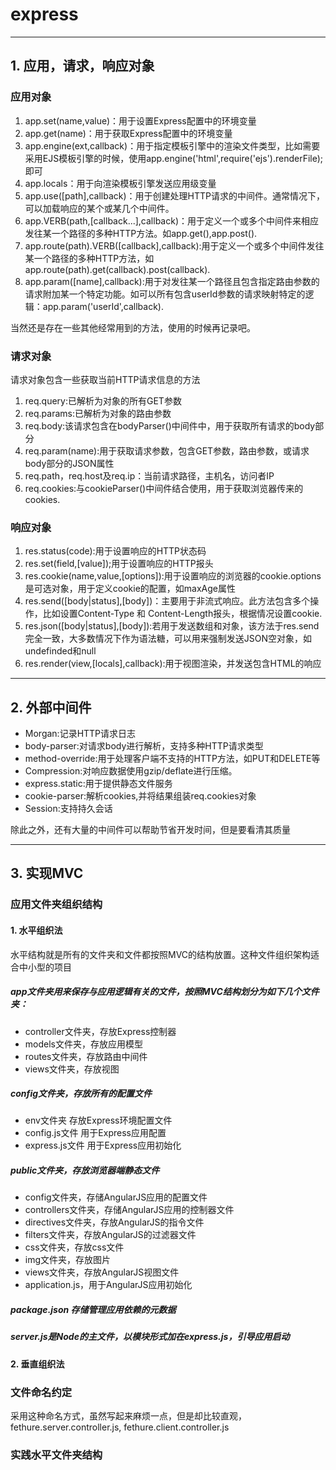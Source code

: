 # express

--------------------------------------------------------------------------------

## 1. 应用，请求，响应对象
### 应用对象
1. app.set(name,value)：用于设置Express配置中的环境变量
2. app.get(name)：用于获取Express配置中的环境变量
3. app.engine(ext,callback)：用于指定模板引擎中的渲染文件类型，比如需要采用EJS模板引擎的时候，使用app.engine('html',require('ejs').renderFile);即可
4. app.locals：用于向渲染模板引擎发送应用级变量
5. app.use([path],callback)：用于创建处理HTTP请求的中间件。通常情况下，可以加载响应的某个或某几个中间件。
6. app.VERB(path,[callback...],callback)：用于定义一个或多个中间件来相应发往某一个路径的多种HTTP方法。如app.get(),app.post().
7. app.route(path).VERB([callback],callback):用于定义一个或多个中间件发往某一个路径的多种HTTP方法，如app.route(path).get(callback).post(callback).
8. app.param([name],callback):用于对发往某一个路径且包含指定路由参数的请求附加某一个特定功能。如可以所有包含userId参数的请求映射特定的逻辑：app.param('userId',callback).

当然还是存在一些其他经常用到的方法，使用的时候再记录吧。

### 请求对象
请求对象包含一些获取当前HTTP请求信息的方法
1. req.query:已解析为对象的所有GET参数
2. req.params:已解析为对象的路由参数
3. req.body:该请求包含在bodyParser()中间件中，用于获取所有请求的body部分
4. req.param(name):用于获取请求参数，包含GET参数，路由参数，或请求body部分的JSON属性
5. req.path，req.host及req.ip：当前请求路径，主机名，访问者IP
6. req.cookies:与cookieParser()中间件结合使用，用于获取浏览器传来的cookies.

### 响应对象
1. res.status(code):用于设置响应的HTTP状态码
2. res.set(field,[value]);用于设置响应的HTTP报头
3. res.cookie(name,value,[options]):用于设置响应的浏览器的cookie.options是可选对象，用于定义cookie的配置，如maxAge属性
4. res.send([body|status],[body])：主要用于非流式响应。此方法包含多个操作，比如设置Content-Type 和 Content-Length报头，根据情况设置cookie.
5. res.json([body|status],[body]):若用于发送数组和对象，该方法于res.send完全一致，大多数情况下作为语法糖，可以用来强制发送JSON空对象，如undefinded和null
6. res.render(view,[locals],callback):用于视图渲染，并发送包含HTML的响应

--------------------------------------------------------------------------------

## 2. 外部中间件
- Morgan:记录HTTP请求日志
- body-parser:对请求body进行解析，支持多种HTTP请求类型
- method-override:用于处理客户端不支持的HTTP方法，如PUT和DELETE等
- Compression:对响应数据使用gzip/deflate进行压缩。
- express.static:用于提供静态文件服务
- cookie-parser:解析cookies,并将结果组装req.cookies对象
- Session:支持持久会话

除此之外，还有大量的中间件可以帮助节省开发时间，但是要看清其质量

--------------------------------------------------------------------------------

## 3. 实现MVC
### 应用文件夹组织结构
#### 1. 水平组织法
水平结构就是所有的文件夹和文件都按照MVC的结构放置。这种文件组织架构适合中小型的项目

##### app文件夹用来保存与应用逻辑有关的文件，按照MVC结构划分为如下几个文件夹：
- controller文件夹，存放Express控制器
- models文件夹，存放应用模型
- routes文件夹，存放路由中间件
- views文件夹，存放视图

##### config文件夹，存放所有的配置文件
- env文件夹    存放Express环境配置文件
- config.js文件   用于Express应用配置
- express.js文件  用于Express应用初始化

##### public文件夹，存放浏览器端静态文件
- config文件夹，存储AngularJS应用的配置文件
- controllers文件夹，存储AngularJS应用的控制器文件
- directives文件夹，存放AngularJS的指令文件
- filters文件夹，存放AngularJS的过滤器文件
- css文件夹，存放css文件
- img文件夹，存放图片
- views文件夹，存放AngularJS视图文件
- application.js，用于AngularJS应用初始化

##### package.json 存储管理应用依赖的元数据
##### server.js是Node的主文件，以模块形式加在express.js，引导应用启动
#### 2. 垂直组织法
### 文件命名约定
采用这种命名方式，虽然写起来麻烦一点，但是却比较直观，fethure.server.controller.js, fethure.client.controller.js
### 实践水平文件夹结构
